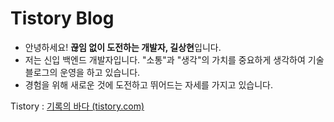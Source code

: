 # Tistory Blog

- 안녕하세요! <b>끊임 없이 도전하는 개발자, 길상현</b>입니다. 
- 저는 신입 백엔드 개발자입니다. "소통"과 "생각"의 가치를 중요하게 생각하여 기술 블로그의 운영을 하고 있습니다. 
- 경험을 위해 새로운 것에 도전하고 뛰어드는 자세를 가지고 있습니다. 



Tistory : [기록의 바다 (tistory.com)](https://gilssang97.tistory.com/)


